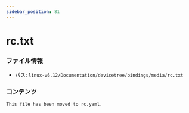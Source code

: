 ```yaml
---
sidebar_position: 81
---
```

# rc.txt

### ファイル情報

- パス: `linux-v6.12/Documentation/devicetree/bindings/media/rc.txt`

### コンテンツ

```txt
This file has been moved to rc.yaml.

```
